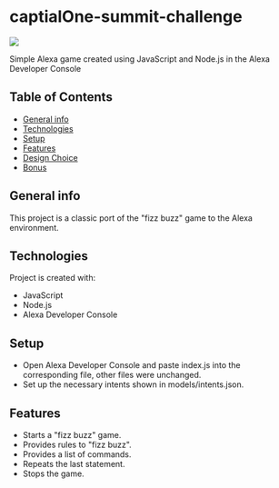 # captialOne-summit-challenge
![](images/ReadMeBanner.png)

Simple Alexa game created using JavaScript and Node.js in the Alexa Developer Console

## Table of Contents
* [General info](#general-info)
* [Technologies](#technologies)
* [Setup](#setup)
* [Features](#features)
* [Design Choice](#design-choice)
* [Bonus](#bonus)

## General info
This project is a classic port of the "fizz buzz" game to the Alexa environment.

## Technologies
Project is created with:
* JavaScript
* Node.js
* Alexa Developer Console

## Setup
* Open Alexa Developer Console and paste index.js into the corresponding file, other files were unchanged.
* Set up the necessary intents shown in models/intents.json.

## Features
* Starts a "fizz buzz" game.
* Provides rules to "fizz buzz".
* Provides a list of commands.
* Repeats the last statement.
* Stops the game.
